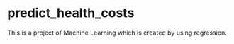 # predict_health_costs
 This is a project of Machine Learning which is created by using regression.
